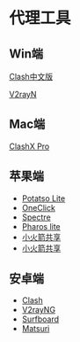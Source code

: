 代理工具
===

Win端
---

[Clash中文版](https://github.com/ender-zhao/Clash-for-Windows_Chinese/releases/download/CFW-V0.20.18_CN/Clash.for.Windows-0.20.18-win.7z)

[V2rayN](https://github.com/2dust/v2rayN/releases/download/6.17/zz_v2rayN-With-Core-SelfContained.7z)

## Mac端

[ClashX Pro](https://install.appcenter.ms/users/clashx/apps/clashx-pro/distribution_groups/public)

## 苹果端

- [Potatso Lite](https://apps.apple.com/us/app/id1239860606)
- [OneClick](https://apps.apple.com/us/app/id1545555197)
- [Spectre](https://apps.apple.com/app/spectre-vpn/id1508712998)
- [Pharos lite](https://testflight.apple.com/join/NIAeJnvW)
- [小火箭共享](https://apple.laogoubi.net/s/c7d1e73290a646f2513f6f0b75843b0b)
- [小火箭共享](https://ioss.ml/share/ys)

## 安卓端

- [Clash](https://github.com/Kr328/ClashForAndroid/releases/download/v2.5.12/cfa-2.5.12-premium-universal-release.apk)
- [V2rayNG](https://github.com/2dust/v2rayNG/releases/download/1.8.0/v2rayNG_1.8.0.apk)
- [Surfboard](https://github.com/getsurfboard/surfboard/releases/download/2.20.6/mobile-universal-release.apk)
- [Matsuri](https://github.com/MatsuriDayo/Matsuri/releases/download/0.5.11/Matsuri-0.5.11-arm64-v8a.apk)
